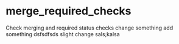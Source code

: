 # merge_required_checks
Check merging and required status checks
change something
add something
dsfsdfsds
slight change
sals;kalsa
